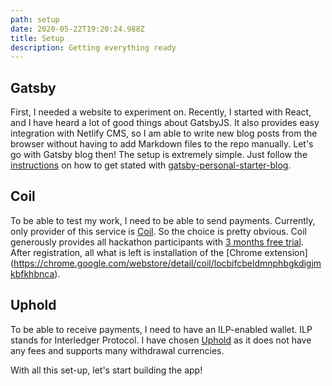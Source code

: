 ```yaml
---
path: setup
date: 2020-05-22T19:20:24.988Z
title: Setup
description: Getting everything ready
---
```

## Gatsby
First, I needed a website to experiment on.
Recently, I started with React, and I have heard a lot of good things about GatsbyJS.
It also provides easy integration with Netlify CMS, so I am able to write new blog posts from the browser without having to add Markdown files to the repo manually.
Let's go with Gatsby blog then!
The setup is extremely simple. Just follow the [instructions](https://www.gatsbyjs.org/tutorial/blog-netlify-cms-tutorial/) on how to get stated with [gatsby-personal-starter-blog](https://www.gatsbyjs.org/tutorial/blog-netlify-cms-tutorial/).

## Coil
To be able to test my work, I need to be able to send payments. Currently, only provider of this service is [Coil](https://coil.com/). So the choice is pretty obvious.
Coil generously provides all hackathon participants with [3 months free trial](https://dev.to/devteam/free-coil-trial-for-all-gftwhackathon-participants-3n7m).
After registration, all what is left is installation of the [Chrome extension]
(https://chrome.google.com/webstore/detail/coil/locbifcbeldmnphbgkdigjmkbfkhbnca).

## Uphold
To be able to receive payments, I need to have an ILP-enabled wallet. ILP stands for Interledger Protocol.
I have chosen [Uphold](https://uphold.com/) as it does not have any fees and supports many withdrawal currencies.

With all this set-up, let's start building the app!
